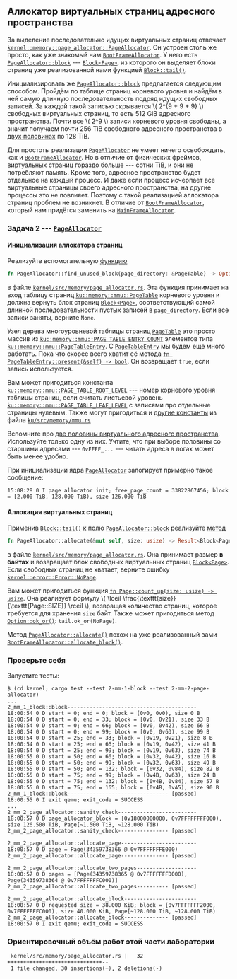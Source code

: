 ## Аллокатор виртуальных страниц адресного пространства

За выделение последовательно идущих виртуальных страниц отвечает
[`kernel::memory::page_allocator::PageAllocator`](../../doc/kernel/memory/page_allocator/struct.PageAllocator.html).
Он устроен столь же просто, как уже знакомый нам
[`BootFrameAllocator`](../../doc/kernel/memory/boot_frame_allocator/struct.BootFrameAllocator.html).
У него есть
[`PageAllocator::block`](../../doc/kernel/memory/page_allocator/struct.PageAllocator.html#structfield.block) ---
[`Block<Page>`](../../doc/ku/memory/block/struct.Block.html),
из которого он выделяет блоки страниц уже реализованной нами функцией
[`Block::tail()`](../../doc/ku/memory/block/struct.Block.html#method.tail).

Инициализировать же
[`PageAllocator::block`](../../doc/kernel/memory/page_allocator/struct.PageAllocator.html#structfield.block)
предлагается следующим способом.
Пройдём по таблице страниц корневого уровня и найдём в ней самую длинную последовательность подряд идущих свободных записей.
За каждой такой записью скрывается \\( 2^{9 + 9 + 9} \\) свободных виртуальных страниц, то есть 512 GiB адресного пространства.
Почти все \\( 2^9 \\) записи корневого уровня свободны, а значит получаем почти 256 TiB свободного адресного пространства в [двух половинах](../../lab/book/2-mm-1-types.html#%D0%94%D0%B2%D0%B5-%D0%BF%D0%BE%D0%BB%D0%BE%D0%B2%D0%B8%D0%BD%D1%8B-%D0%B2%D0%B8%D1%80%D1%82%D1%83%D0%B0%D0%BB%D1%8C%D0%BD%D0%BE%D0%B3%D0%BE-%D0%B0%D0%B4%D1%80%D0%B5%D1%81%D0%BD%D0%BE%D0%B3%D0%BE-%D0%BF%D1%80%D0%BE%D1%81%D1%82%D1%80%D0%B0%D0%BD%D1%81%D1%82%D0%B2%D0%B0) по 128 TiB.

Для простоты реализации
[`PageAllocator`](../../doc/kernel/memory/page_allocator/struct.PageAllocator.html)
не умеет ничего освобождать, как и
[`BootFrameAllocator`](../../doc/kernel/memory/boot_frame_allocator/struct.BootFrameAllocator.html).
Но в отличие от физических фреймов, виртуальных страниц гораздо больше --- сотни TiB, и они не потребляют память.
Кроме того, адресное пространство будет отдельное на каждый процесс.
И даже если процесс исчерпает все виртуальные страницы своего адресного пространства,
на другие процессы это не повлияет.
Поэтому с такой реализацией аллокатора страниц проблем не возникнет.
В отличие от
[`BootFrameAllocator`](../../doc/kernel/memory/boot_frame_allocator/struct.BootFrameAllocator.html),
который нам придётся заменить на
[`MainFrameAllocator`](../../doc/kernel/memory/main_frame_allocator/struct.MainFrameAllocator.html).


### Задача 2 --- [`PageAllocator`](../../doc/kernel/memory/page_allocator/struct.PageAllocator.html)


#### Инициализация аллокатора страниц

Реализуйте вспомогательную [функцию](../../doc/kernel/memory/page_allocator/struct.PageAllocator.html#method.find_unused_block)

```rust
fn PageAllocator::find_unused_block(page_directory: &PageTable) -> Option<Block<Page>>
```

в файле [`kernel/src/memory/page_allocator.rs`](https://gitlab.com/sergey-v-galtsev/nikka-public/-/blob/master/kernel/src/memory/page_allocator.rs).
Эта функция принимает на вход таблицу страниц
[`ku::memory::mmu::PageTable`](../../doc/ku/memory/mmu/type.PageTable.html)
корневого уровня и должна вернуть блок страниц
[`Block<Page>`](../../doc/ku/memory/block/struct.Block.html),
соответствующий самой длинной последовательности пустых записей в `page_directory`.
Если все записи заняты, верните `None`.

Узел дерева многоуровневой таблицы страниц
[`PageTable`](../../doc/ku/memory/mmu/type.PageTable.html)
это просто массив из
[`ku::memory::mmu::PAGE_TABLE_ENTRY_COUNT`](../../doc/ku/memory/mmu/constant.PAGE_TABLE_ENTRY_COUNT.html)
элементов типа
[`ku::memory::mmu::PageTableEntry`](../../doc/ku/memory/mmu/struct.PageTableEntry.html).
С
[`PageTableEntry`](../../doc/ku/memory/mmu/struct.PageTableEntry.html)
мы будем ещё много работать.
Пока что скорее всего хватит её метода
[`fn PageTableEntry::present(&self) -> bool`](../../doc/ku/memory/mmu/struct.PageTableEntry.html#method.present).
Он возвращает `true`, если запись используется.

Вам может пригодиться константа
[`ku::memory::mmu::PAGE_TABLE_ROOT_LEVEL`](../../doc/ku/memory/mmu/constant.PAGE_TABLE_ROOT_LEVEL.html) ---
номер корневого уровня таблицы страниц, если считать листьевой уровень
[`ku::memory::mmu::PAGE_TABLE_LEAF_LEVEL`](../../doc/ku/memory/mmu/constant.PAGE_TABLE_LEAF_LEVEL.html)
с записями про отдельные страницы нулевым.
Также могут пригодиться и
[другие константы](../../doc/ku/memory/mmu/index.html#constants)
из файла [`ku/src/memory/mmu.rs`](https://gitlab.com/sergey-v-galtsev/nikka-public/-/blob/master/ku/src/memory/mmu.rs)

Вспомните про [две половины виртуального адресного пространства](2-mm-1-types.html#%D0%94%D0%B2%D0%B5-%D0%BF%D0%BE%D0%BB%D0%BE%D0%B2%D0%B8%D0%BD%D1%8B-%D0%B2%D0%B8%D1%80%D1%82%D1%83%D0%B0%D0%BB%D1%8C%D0%BD%D0%BE%D0%B3%D0%BE-%D0%B0%D0%B4%D1%80%D0%B5%D1%81%D0%BD%D0%BE%D0%B3%D0%BE-%D0%BF%D1%80%D0%BE%D1%81%D1%82%D1%80%D0%B0%D0%BD%D1%81%D1%82%D0%B2%D0%B0).
Используйте только одну из них.
Учтите, что при выборе половины со старшими адресами --- `0vFFFF_...` --- читать адреса в логах
может быть менее удобно.

При инициализации ядра
[`PageAllocator`](../../doc/kernel/memory/page_allocator/struct.PageAllocator.html)
залогирует примерно такое сообщение:
```console
15:08:28 0 I page allocator init; free_page_count = 33822867456; block = [2.000 TiB, 128.000 TiB), size 126.000 TiB
```


#### Аллокация виртуальных страниц

Применив [`Block::tail()`](../../doc/ku/memory/block/struct.Block.html#method.tail)
к полю
[`PageAllocator::block`](../../doc/kernel/memory/page_allocator/struct.PageAllocator.html#structfield.block)
реализуйте [метод](../../doc/kernel/memory/page_allocator/struct.PageAllocator.html#method.allocate)

```rust
fn PageAllocator::allocate(&mut self, size: usize) -> Result<Block<Page>>
```

в файле [`kernel/src/memory/page_allocator.rs`](https://gitlab.com/sergey-v-galtsev/nikka-public/-/blob/master/kernel/src/memory/page_allocator.rs).
Она принимает размер **в байтах** и возвращает блок свободных виртуальных страниц
[`Block<Page>`](../../doc/ku/memory/block/struct.Block.html).
Если свободных страниц не хватает, верните ошибку
[`kernel::error::Error::NoPage`](../../doc/kernel/error/enum.Error.html#variant.NoPage).

Вам может пригодиться функция
[`fn Page::count_up(size: usize) -> usize`](../../doc/kernel/memory/frage/struct.Frage.html#method.count_up).
Она реализует формулу \\( \lceil \frac{\texttt{size}}{\texttt{Page::SIZE}} \rceil \\),
возвращая количество страниц, которое требуется для хранения `size` байт.
Также может пригодиться метод
[`Option::ok_or()`](https://doc.rust-lang.org/nightly/core/option/enum.Option.html#method.ok_or):
`tail.ok_or(NoPage)`.

Метод
[`PageAllocator::allocate()`](../../doc/kernel/memory/page_allocator/struct.PageAllocator.html#method.allocate)
похож на уже реализованный вами
[`BootFrameAllocator::allocate_block()`](../../doc/kernel/memory/boot_frame_allocator/struct.BootFrameAllocator.html#method.allocate_block).


### Проверьте себя

Запустите тесты:

```console
$ (cd kernel; cargo test --test 2-mm-1-block --test 2-mm-2-page-allocator)
...
2_mm_1_block::block-----------------------------------------
18:00:54 0 D start = 0; end = 0; block = [0v0, 0v0), size 0 B
18:00:54 0 D start = 0; end = 33; block = [0v0, 0v21), size 33 B
18:00:54 0 D start = 0; end = 66; block = [0v0, 0v42), size 66 B
18:00:54 0 D start = 0; end = 99; block = [0v0, 0v63), size 99 B
18:00:54 0 D start = 25; end = 33; block = [0v19, 0v21), size 8 B
18:00:54 0 D start = 25; end = 66; block = [0v19, 0v42), size 41 B
18:00:54 0 D start = 25; end = 99; block = [0v19, 0v63), size 74 B
18:00:55 0 D start = 50; end = 66; block = [0v32, 0v42), size 16 B
18:00:55 0 D start = 50; end = 99; block = [0v32, 0v63), size 49 B
18:00:55 0 D start = 50; end = 132; block = [0v32, 0v84), size 82 B
18:00:55 0 D start = 75; end = 99; block = [0v4B, 0v63), size 24 B
18:00:55 0 D start = 75; end = 132; block = [0v4B, 0v84), size 57 B
18:00:55 0 D start = 75; end = 165; block = [0v4B, 0vA5), size 90 B
2_mm_1_block::block-------------------------------- [passed]
18:00:55 0 I exit qemu; exit_code = SUCCESS
...
2_mm_2_page_allocator::sanity_check-------------------------
18:00:57 0 D page_allocator_block = [0v18000000000, 0v7FFFFFFFF000), size 126.500 TiB, Page[~1.500 TiB, ~128.000 TiB)
2_mm_2_page_allocator::sanity_check---------------- [passed]

2_mm_2_page_allocator::allocate_page------------------------
18:00:57 0 D page = Page(34359738366 @ 0v7FFFFFFFE000)
2_mm_2_page_allocator::allocate_page--------------- [passed]

2_mm_2_page_allocator::allocate_two_pages-------------------
18:00:57 0 D pages = [Page(34359738365 @ 0v7FFFFFFFD000), Page(34359738364 @ 0v7FFFFFFFC000)]
2_mm_2_page_allocator::allocate_two_pages---------- [passed]

2_mm_2_page_allocator::allocate_block-----------------------
18:00:57 0 D requested_size = 38.000 KiB; block = [0v7FFFFFFF2000, 0v7FFFFFFFC000), size 40.000 KiB, Page[~128.000 TiB, ~128.000 TiB)
2_mm_2_page_allocator::allocate_block-------------- [passed]
18:00:57 0 I exit qemu; exit_code = SUCCESS
```


### Ориентировочный объём работ этой части лабораторки

```console
 kernel/src/memory/page_allocator.rs |   32 ++++++++++++++++++++++++++++++--
 1 file changed, 30 insertions(+), 2 deletions(-)
```
